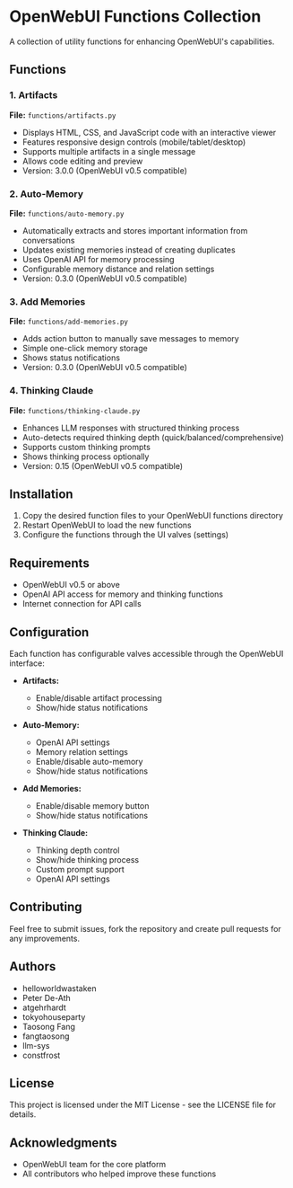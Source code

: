 # OpenWebUI Functions Collection

A collection of utility functions for enhancing OpenWebUI's capabilities.

## Functions

### 1. Artifacts
**File:** `functions/artifacts.py`
- Displays HTML, CSS, and JavaScript code with an interactive viewer
- Features responsive design controls (mobile/tablet/desktop)
- Supports multiple artifacts in a single message
- Allows code editing and preview
- Version: 3.0.0 (OpenWebUI v0.5 compatible)

### 2. Auto-Memory
**File:** `functions/auto-memory.py`
- Automatically extracts and stores important information from conversations
- Updates existing memories instead of creating duplicates
- Uses OpenAI API for memory processing
- Configurable memory distance and relation settings
- Version: 0.3.0 (OpenWebUI v0.5 compatible)

### 3. Add Memories
**File:** `functions/add-memories.py`
- Adds action button to manually save messages to memory
- Simple one-click memory storage
- Shows status notifications
- Version: 0.3.0 (OpenWebUI v0.5 compatible)

### 4. Thinking Claude
**File:** `functions/thinking-claude.py`
- Enhances LLM responses with structured thinking process
- Auto-detects required thinking depth (quick/balanced/comprehensive)
- Supports custom thinking prompts
- Shows thinking process optionally
- Version: 0.15 (OpenWebUI v0.5 compatible)

## Installation

1. Copy the desired function files to your OpenWebUI functions directory
2. Restart OpenWebUI to load the new functions
3. Configure the functions through the UI valves (settings)

## Requirements

- OpenWebUI v0.5 or above
- OpenAI API access for memory and thinking functions
- Internet connection for API calls

## Configuration

Each function has configurable valves accessible through the OpenWebUI interface:

- **Artifacts:**
  - Enable/disable artifact processing
  - Show/hide status notifications

- **Auto-Memory:**
  - OpenAI API settings
  - Memory relation settings
  - Enable/disable auto-memory
  - Show/hide status notifications

- **Add Memories:**
  - Enable/disable memory button
  - Show/hide status notifications

- **Thinking Claude:**
  - Thinking depth control
  - Show/hide thinking process
  - Custom prompt support
  - OpenAI API settings

## Contributing

Feel free to submit issues, fork the repository and create pull requests for any improvements.

## Authors

- helloworldwastaken
- Peter De-Ath
- atgehrhardt
- tokyohouseparty
- Taosong Fang
- fangtaosong
- llm-sys
- constfrost

## License

This project is licensed under the MIT License - see the LICENSE file for details.

## Acknowledgments

- OpenWebUI team for the core platform
- All contributors who helped improve these functions
